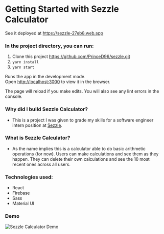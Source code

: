 # Getting Started with Sezzle Calculator

See it deployed at https://sezzle-27eb8.web.app

### In the project directory, you can run:

1. Clone this project https://github.com/PrinceD96/sezzle.git
2. `yarn install`
3. `yarn start`

Runs the app in the development mode.\
Open [http://localhost:3000](http://localhost:3000) to view it in the browser.

The page will reload if you make edits. You will also see any lint errors in the
console.

### Why did I build Sezzle Calculator?

- This is a project I was given to grade my skills for a software engineer
  intern position at [Sezzle](https://sezzle.com).

### What is Sezzle Calculator?

- As the name implies this is a calculator able to do basic arithmetic
  operations (for now). Users can make calculations and see them as they happen.
  They can delete their own calculations and see the 10 most recent ones across
  all users.

### Technologies used:

- React
- Firebase
- Sass
- Material UI

### Demo
![Sezzle Calculator Demo](demo/sezzle-calculator.gif)